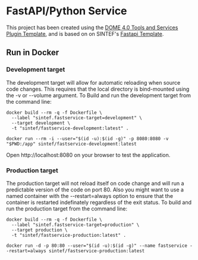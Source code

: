 # FastAPI/Python Service
This project has been created using the [DOME 4.0 Tools and Services Plugin Template](https://github.com/DOME-4-0/Tools-Services-Plugin-Template),
and is based on on SINTEF's [Fastapi Template](https://github.com/SINTEF/fastapi-template).

## Run in Docker
### Development target
The development target will allow for automatic reloading when source code changes. This requires that the local directory is bind-mounted using the -v or --volume argument. To Build and run the development target from the command line:


	docker build --rm -q -f Dockerfile \
	  --label "sintef.fastservice-target=development" \
	  --target development \
	  -t "sintef/fastservice-development:latest" .
	  
	docker run --rm -i --user="$(id -u):$(id -g)" -p 8080:8080 -v "$PWD:/app" sintef/fastservice-development:latest

Open http://localhost:8080 on your browser to test the application.

### Production target
The production target will not reload itself on code change and will run a predictable version of the code on port 80. Also you might want to use a named container with the --restart=always option to ensure that the container is restarted indefinately regardless of the exit status. To build and run the production target from the command line:


	docker build --rm -q -f Dockerfile \
	  --label "sintef.fastservice-target=production" \
	  --target production \
	  -t "sintef/fastservice-production:latest" .
	  
	docker run -d -p 80:80 --user="$(id -u):$(id -g)" --name fastservice --restart=always sintef/fastservice-production:latest

